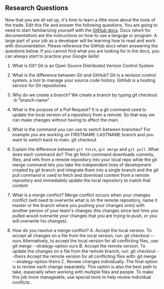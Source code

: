 ## Research Questions 

Now that you are all set up, it's time to learn a little more about the tools of the trade. Edit this file and answer the following questions. You are going to need to start familiarizing yourself with the [GitHub docs](https://docs.github.com/en). Docs (short for documentation) are the instructions on how to use a languge or program. A large part of your job as a developer will be learning how to read and work with documentation. Please reference the GitHub docs when answering the questions below. If you cannot find what you are looking for in the docs, you can always start to practice your Google skills!

1. What is Git?
Git is an Open Source Distributed Version Control System

2. What is the difference between Git and GitHub?
Git is a revision control system, a tool to manage your source code history. GitHub is a hosting service for Git repositories.

3. Why do we create a branch?
We create a branch by typing git checkout -b "branch-name"

4. What is the purpose of a Pull Request?
It is a git command used to update the local version of a repository from a remote. So that way we can make changes without having to affect the main.

5. What is the command you can use to switch between branches? For example you are working on FIRSTNAME-LASTNAME branch and you want to switch back to main.
git checkout

6. Explain the difference between `git fetch`, `git merge` and `git pull`. What does each command do?
The git fetch command downloads commits, files, and refs from a remote repository into your local repo while the git merge command lets you take the independent lines of development created by git branch and integrate them into a single branch and the git pull command is used to fetch and download content from a remote repository and immediately update the local repository to match that content

7. What is a merge conflict?
Merge conflict occurs when your changes conflict (will need to overwrite what is on the remote repository, name it master or the branch where you pushing your changes onto) with another person of your team's changes (his changes since last time you pulled would overwrite your changes that you are trying to push, or you will overwrite his changes).

8. How do you resolve a merge conflict?
A. Accept the local version. To accept all changes on a file from the local version, run: git checkout --ours <Branch Name>
Alternatively, to accept the local version for all conflicting files, use: git merge --strategy-option ours
B. Accept the remote version. To update the changes on a file from the remote branch, run: git checkout --theirs <Branch Name>
Accept the remote version for all conflicting files with: git merge --strategy-option theirs
C. Review changes individually. The final option is to review each change separately. This option is also the best path to take, especially when working with multiple files and people. To make this job more manageable, use special tools to help review individual conflicts .
